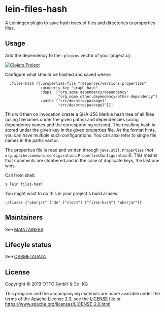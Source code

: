 # lein-files-hash

A Leiningen plugin to save hash trees of files and directories to properties
files.

## Usage

Add the dependency to the `:plugins` vector of your project.clj:

[![Clojars Project](http://clojars.org/de.otto/lein-files-hash/latest-version.svg)](http://clojars.org/de.otto/lein-files-hash)

Configure what should be hashed and saved where:

```
  :files-hash [{:properties-file "resources/versions.properties"
                :property-key "graph-hash"
                :deps  ["org.some.dependency/dependency"
                        "org.some.other.dependency/other-dependency"]
                :paths ["src/de/otto/package1"
                        "src/de/otto/package2"]}]
```

This will then on invocation create a SHA-256 Merkle hash tree of all files 
(using filenames under the given paths) and dependencies (using dependency names and 
the corresponding version). The resulting hash is stored under the given
key in the given properties file. As the format hints, you can have multiple
such configurations.  You can also refer to single file names in the paths
vector.

The properties file is read and written through `java.util.Properties` (_not_
`org.apache.commons.configuration.PropertiesConfiguration`!).  This means that
comments are clobbered and in the case of duplicate keys, the last one wins.

Call from shell:

    $ lein files-hash

You might want to do this in your project's build aliases:

    :aliases {"uberjar" ["do" ["clean"] ["files-hash"] "uberjar"]}

## Maintainers

See [MAINTAINERS](MAINTAINERS).

## Lifecyle status

See [OSSMETADATA](OSSMETADATA).

## License

Copyright © 2019 OTTO GmbH & Co. KG

This program and the accompanying materials are made available under the terms
of the Apache License 2.0, see the [LICENSE file](LICENSE) or
https://www.apache.org/licenses/LICENSE-2.0.html
